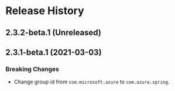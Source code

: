# Release History

## 2.3.2-beta.1 (Unreleased)


## 2.3.1-beta.1 (2021-03-03)
### Breaking Changes
- Change group id from `com.microsoft.azure` to `com.azure.spring`.
